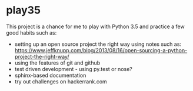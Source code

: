 # play35
This project is a chance for me to play with Python 3.5 and practice a few good habits such as:

* setting up an open source project the right way using notes such as: https://www.jeffknupp.com/blog/2013/08/16/open-sourcing-a-python-project-the-right-way/
* using the features of git and github
* test driven development - using py.test or nose?
* sphinx-based documentation
* try out challenges on hackerrank.com


